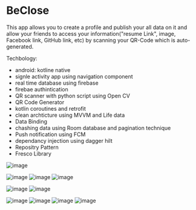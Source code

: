 # BeClose
This app allows you to create a profile and publish your all data on it and allow your friends to access your information("resume Link", image, Facebook link, GitHub link, etc) by scanning your QR-Code which is auto-generated.

Techbology:
- android: kotline native
- signle activity app using navigation component
- real time database using firebase
- firebae authintication
- QR scanner with python script using Open CV
- QR Code Generator 
- kotlin coroutines and retrofit
- clean archticture using MVVM and Life data
- Data Binding
- chashing data using Room database and pagination technique
- Push notification using FCM
- dependancy injection using dagger hilt
- Repositry Pattern
- Fresco Library


![image](https://user-images.githubusercontent.com/49350237/107760147-fa97a780-6d31-11eb-8de8-db6a39e6f170.png)

![image](https://user-images.githubusercontent.com/49350237/107759959-b4424880-6d31-11eb-945f-8c04c175cc23.png)
![image](https://user-images.githubusercontent.com/49350237/107760035-d2a84400-6d31-11eb-8322-55c2a2964632.png)
![image](https://user-images.githubusercontent.com/49350237/107760334-3a5e8f00-6d32-11eb-85e0-c90950d96414.png)

![image](https://user-images.githubusercontent.com/49350237/107760261-2024b100-6d32-11eb-9f2b-9387c73e2f72.png)
![image](https://user-images.githubusercontent.com/49350237/107760357-464a5100-6d32-11eb-9312-706377487469.png)

![image](https://user-images.githubusercontent.com/49350237/107760065-de940600-6d31-11eb-8d6c-51154076627d.png)
![image](https://user-images.githubusercontent.com/49350237/107760115-efdd1280-6d31-11eb-9f25-c6199ac68ede.png)
![image](https://user-images.githubusercontent.com/49350237/107760202-0edba480-6d32-11eb-8496-733d5cf140bd.png)
![image](https://user-images.githubusercontent.com/49350237/107760295-2c107300-6d32-11eb-9453-160dea5fb2eb.png)


